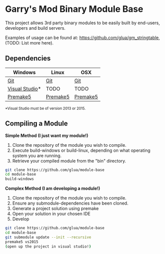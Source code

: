 # Garry's Mod Binary Module Base
This project allows 3rd party binary modules to be easily built by end-users, developers and build servers.

Examples of usage can be found at: https://github.com/glua/gm_stringtable, (TODO: List more here).

## Dependencies
| Windows | Linux | OSX |
| ------- | ----- | --- |
| [Git](https://git-scm.com/download/win) | [Git](https://git-scm.com/book/en/v2/Getting-Started-Installing-Git) | [Git](https://git-scm.com/book/en/v2/Getting-Started-Installing-Git) |
| [Visual Studio](https://www.visualstudio.com/en-us/downloads/download-visual-studio-vs.aspx)* | TODO | TODO |
| [Premake5](https://github.com/glua/module-base/wiki/Installing-Premake5) | [Premake5](https://github.com/glua/module-base/wiki/Installing-Premake5) | [Premake5](https://github.com/glua/module-base/wiki/Installing-Premake5) |
<sub>*Visual Studio must be of version 2013 or 2015.</sub>

## Compiling a Module
__Simple Method (I just want my module!)__

1. Clone the repository of the module you wish to compile.
2. Execute build-windows or build-linux, depending on what operating system you are running.
3. Retrieve your compiled module from the "bin" directory.

```bash
git clone https://github.com/glua/module-base
cd module-base
build-windows
```

__Complex Method (I am developing a module!)__

1. Clone the repository of the module you wish to compile.
2. Ensure any submodule-dependencies have been cloned.
3. Generate a project solution using premake
4. Open your solution in your chosen IDE
5. Develop

```bash
git clone https://github.com/glua/module-base
cd module-base
git submodule update --init --recursive
premake5 vs2015
(open up the project in visual studio!)
```
